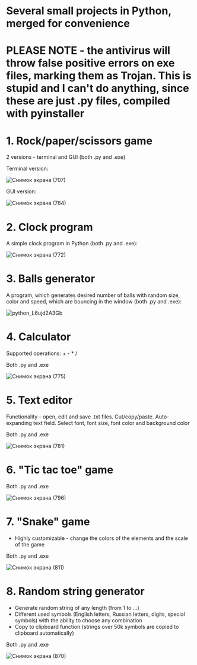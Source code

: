 # Several small projects in Python, merged for convenience

# PLEASE NOTE - the antivirus will throw false positive errors on exe files, marking them as Trojan. This is stupid and I can't do anything, since these are just .py files, compiled with pyinstaller

# 1. Rock/paper/scissors game

2 versions - terminal and GUI (both .py and .exe)

Terminal version:

![Снимок экрана (707)](https://user-images.githubusercontent.com/43440389/132217752-6f63a7bb-a0d8-4ab1-bae1-002b40b52ac4.png)

GUI version:

![Снимок экрана (784)](https://user-images.githubusercontent.com/43440389/133589573-0c72cf63-016f-490d-a9b5-d571b343b631.png)

# 2. Clock program

A simple clock program in Python (both .py and .exe):

![Снимок экрана (772)](https://user-images.githubusercontent.com/43440389/133209506-248e9824-10d3-43a5-b41f-1f3fcc92974b.png)

# 3. Balls generator

A program, which generates desired number of balls with random size, color and speed, which are bouncing in the window (both .py and .exe):

![python_L6ujd2A3Gb](https://user-images.githubusercontent.com/43440389/133209841-c6abf339-1374-4999-949d-0d793b8afd61.png)

# 4. Calculator

Supported operations: + - * /

Both .py and .exe

![Снимок экрана (775)](https://user-images.githubusercontent.com/43440389/133270959-94823894-326b-465e-9a30-7e91515019c6.png)

# 5. Text editor

Functionality - open, edit and save .txt files. Cut/copy/paste. Auto-expanding text field. Select font, font size, font color and background color

Both .py and .exe

![Снимок экрана (781)](https://user-images.githubusercontent.com/43440389/133431158-f1e56ebf-5e05-47da-83c1-519000eca08c.png)

# 6. "Tic tac toe" game

Both .py and .exe

![Снимок экрана (796)](https://user-images.githubusercontent.com/43440389/133636843-56dd3daa-eaad-4326-931f-98b40de61f4e.png)

# 7. "Snake" game

- Highly customizable - change the colors of the elements and the scale of the game

Both .py and .exe

![Снимок экрана (811)](https://user-images.githubusercontent.com/43440389/133792584-90bb2921-a553-4529-ac53-1738eed1661f.png)

# 8. Random string generator

- Generate random string of any length (from 1 to ...)
- Different used symbols (English letters, Russian letters, digits, special symbols) with the ability to choose any combination
- Copy to clipboard function (strings over 50k symbols are copied to clipboard automatically)

Both .py and .exe

![Снимок экрана (870)](https://user-images.githubusercontent.com/43440389/134009095-c9866711-08ac-4613-ac35-5e78f7d0e4de.png)


